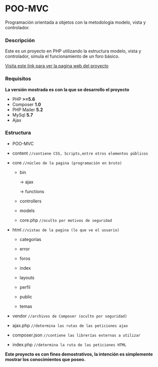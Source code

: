 # POO-MVC
Programación orientada a objetos con la metodología modelo, vista y controlador.

### Descripción

Este es un proyecto en PHP utilizando la estructura modelo, vista y controlador, simula el funcionamiento de un foro básico.

[Visita este link para ver la pagina web del proyecto](https://www.gabrielflores.cl/POO-MVC/ "Pagina principal POO-MVC")

### Requisitos

**La versión mostrada es con la que se desarrollo el proyecto**

* PHP **>=5.6**
* Composer **1.0**
* PHP Mailer **5.2**
* MySql **5.7**
* Ajax

### Estructura

* POO-MVC

 * content 		       `//contiene CSS, Scripts,entre otros elementos públicos`

 * core   		        `//núcleo de la pagina (programación en bruto)`

    * bin

        -> ajax

        -> functions    

    * controllers

    * models

    * core.php 	     `//oculto por motivos de seguridad`

 * html 			        `//vistas de la pagina (lo que ve el usuario)`

    * categorias

    * error

    * foros

    * index

    * layouts

    * perfil

    * public

    * temas

 * vendor 		       `//archivos de Composer (oculto por seguridad)`

 * ajax.php 		    `//determina las rutas de las peticiones ajax`
 * composer.json 	  `//contiene las librerías externas a utilizar`
 * index.php 		    `//determina la ruta de las peticiones HTML`



**Este proyecto es con fines demostrativos, la intención es simplemente mostrar los conocimientos que poseo.**

